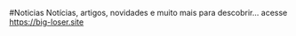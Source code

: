 #Noticias
Notícias, artigos, novidades e muito mais para descobrir... acesse https://big-loser.site
